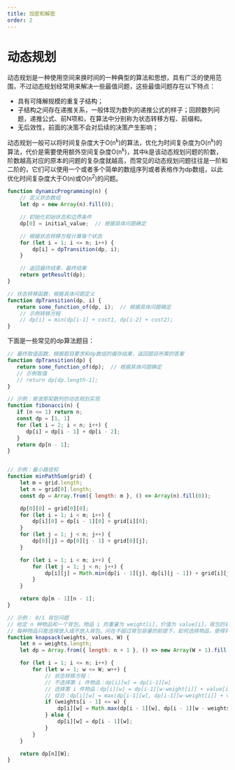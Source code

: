 ```yaml
---
title: 加密和解密
order: 2
---
```


# 动态规划
动态规划是一种使用空间来换时间的一种典型的算法和思想，具有广泛的使用范围，不过动态规划经常用来解决一些最值问题，这些最值问题存在以下特点：
+ 具有可降解规模的重复子结构；
+ 子结构之间存在递推关系，一般体现为数列的递推公式的样子；回顾数列问题，递推公式、前N项和，在算法中分别称为状态转移方程、前缀和。
+ 无后效性，前面的决策不会对后续的决策产生影响；

动态规划一般可以将时间复杂度大于O(n<sup>k</sup>)的算法，优化为时间复杂度为O(n<sup>k</sup>)的算法，代价是需要使用额外空间复杂度O(n<sup>k</sup>)，其中k是该动态规划问题的阶数，阶数越高对应的原本的问题的复杂度就越高，而常见的动态规划问题往往是一阶和二阶的，它们可以使用一个或者多个简单的数组序列或者表格作为dp数组，以此优化时间复杂度大于O(n)或O(n<sup>2</sup>)的问题。

```javascript
function dynamicProgramming(n) {
    // 定义状态数组
    let dp = new Array(n).fill(0);

    // 初始化初始状态和边界条件
    dp[0] = initial_value;  // 根据具体问题确定

    // 根据状态转移方程计算每个状态
    for (let i = 1; i <= n; i++) {
        dp[i] = dpTransition(dp, i);
    }

    // 返回最终结果，最终结果
    return getResult(dp);
}

// 状态转移函数，根据具体问题定义
function dpTransition(dp, i) {
   return some_function_of(dp, i);  // 根据具体问题确定
    // 示例转移方程
    // dp[i] = min(dp[i-1] + cost1, dp[i-2] + cost2);
}
```

下面是一些常见的dp算法题目：
```js
// 最终取值函数，根据题目要求和dp数组的缓存结果，返回题目所需的答案
function dpTransition(dp) {
   return some_function_of(dp);  // 根据具体问题确定
   // 示例取值
   // return dp[dp.length-1];
}

// 示例：斐波那契数列的动态规划实现
function fibonacci(n) {
   if (n <= 1) return n;
   const dp = [1, 1]
   for (let i = 2; i < n; i++) {
      dp[i] = dp[i - 1] + dp[i - 2];
   }
   return dp[n - 1];
}


// 示例：最小路径和
function minPathSum(grid) {
    let m = grid.length;
    let n = grid[0].length;
    const dp = Array.from({ length: m }, () => Array(n).fill(0));

    dp[0][0] = grid[0][0];
    for (let i = 1; i < m; i++) {
        dp[i][0] = dp[i - 1][0] + grid[i][0];
    }
    for (let j = 1; j < n; j++) {
        dp[0][j] = dp[0][j - 1] + grid[0][j];
    }

    for (let i = 1; i < m; i++) {
        for (let j = 1; j < n; j++) {
            dp[i][j] = Math.min(dp[i - 1][j], dp[i][j - 1]) + grid[i][j];
        }
    }

    return dp[m - 1][n - 1];
}

// 示例： 0/1 背包问题
// 给定 n 种物品和一个背包。物品 i 的重量为 weight[i]，价值为 value[i]，背包的容量为 W。
// 每种物品只能选择放入或不放入背包。问在不超过背包容量的前提下，如何选择物品，使得背包中的总价值最大。
function knapsack(weights, values, W) {
    let n = weights.length;
    let dp = Array.from({ length: n + 1 }, () => new Array(W + 1).fill(0));

    for (let i = 1; i <= n; i++) {
        for (let w = 1; w <= W; w++) {
            // 状态转移方程：
            // 不选择第 i 件物品：dp[i][w] = dp[i-1][w]
            // 选择第 i 件物品：dp[i][w] = dp[i-1][w-weight[i]] + value[i]（前提是 w >= weight[i]）
            // 综合：dp[i][w] = max(dp[i-1][w], dp[i-1][w-weight[i]] + value[i])
            if (weights[i - 1] <= w) {
                dp[i][w] = Math.max(dp[i - 1][w], dp[i - 1][w - weights[i - 1]] + values[i - 1]);
            } else {
                dp[i][w] = dp[i - 1][w];
            }
        }
    }

    return dp[n][W];
}
```
